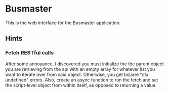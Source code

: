 # Busmaster

This is the web interface for the Busmaster application.

## Hints

### Fetch RESTful calls
After some annoyance, I discovered you must initialize the the parent object you
are retrieving from the api with an empty array for whatever list you want to iterate
over from said object.  Otherwise, you get bizarre "ctx undefined" errors.  Also,
create an async function to run the fetch and set the script-level object from within
itself, as opposed to returning a value.